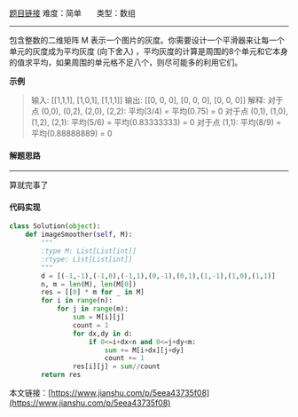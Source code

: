  [题目链接](https://leetcode-cn.com/problems/image-smoother/)
难度：简单        &nbsp;&nbsp;&nbsp;&nbsp;&nbsp;&nbsp;类型：数组  
***
 包含整数的二维矩阵 M 表示一个图片的灰度。你需要设计一个平滑器来让每一个单元的灰度成为平均灰度 (向下舍入) ，平均灰度的计算是周围的8个单元和它本身的值求平均，如果周围的单元格不足八个，则尽可能多的利用它们。
 
 
**示例**
> 输入:
[[1,1,1],
 [1,0,1],
 [1,1,1]]
输出:
[[0, 0, 0],
 [0, 0, 0],
 [0, 0, 0]]
解释:
对于点 (0,0), (0,2), (2,0), (2,2): 平均(3/4) = 平均(0.75) = 0
对于点 (0,1), (1,0), (1,2), (2,1): 平均(5/6) = 平均(0.83333333) = 0
对于点 (1,1): 平均(8/9) = 平均(0.88888889) = 0

 
#### 解题思路
***
 算就完事了



#### 代码实现
```python
class Solution(object):
    def imageSmoother(self, M):
        """
        :type M: List[List[int]]
        :rtype: List[List[int]]
        """
        d = [(-1,-1),(-1,0),(-1,1),(0,-1),(0,1),(1,-1),(1,0),(1,1)]
        n, m = len(M), len(M[0])
        res = [[0] * m for _ in M]
        for i in range(n):
            for j in range(m):
                sum = M[i][j]
                count = 1
                for dx,dy in d:                
                    if 0<=i+dx<n and 0<=j+dy<m:
                        sum += M[i+dx][j+dy]
                        count += 1
                res[i][j] = sum//count
        return res
```

本文链接：[https://www.jianshu.com/p/5eea43735f08](https://www.jianshu.com/p/5eea43735f08)
